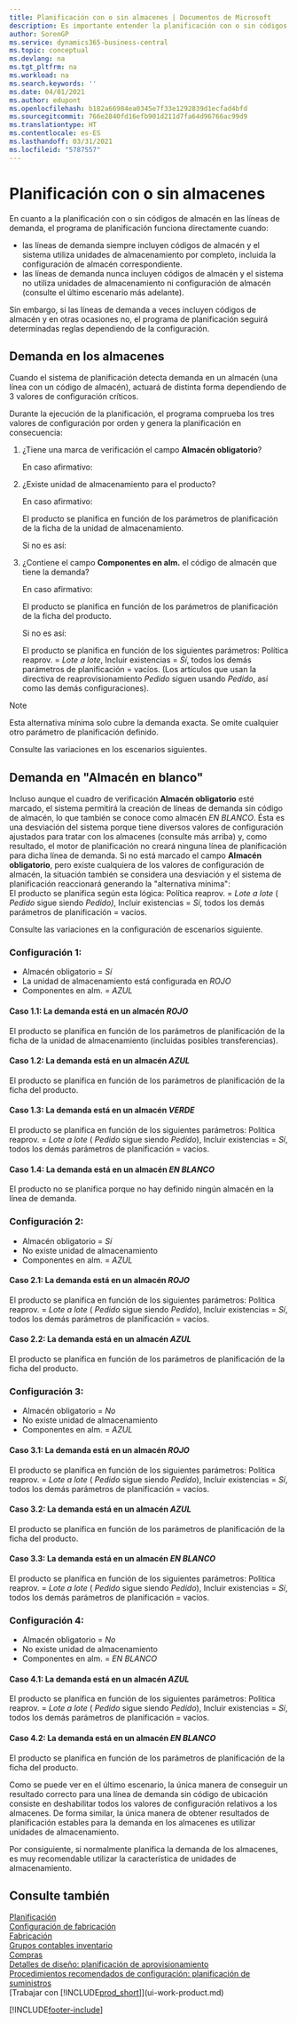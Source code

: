 ```yaml
---
title: Planificación con o sin almacenes | Documentos de Microsoft
description: Es importante entender la planificación con o sin códigos de almacén en líneas de demanda.
author: SorenGP
ms.service: dynamics365-business-central
ms.topic: conceptual
ms.devlang: na
ms.tgt_pltfrm: na
ms.workload: na
ms.search.keywords: ''
ms.date: 04/01/2021
ms.author: edupont
ms.openlocfilehash: b182a66984ea0345e7f33e1292839d1ecfad4bfd
ms.sourcegitcommit: 766e2840fd16efb901d211d7fa64d96766ac99d9
ms.translationtype: HT
ms.contentlocale: es-ES
ms.lasthandoff: 03/31/2021
ms.locfileid: "5787557"
---
```

# <a name="planning-with-or-without-locations"></a>Planificación con o sin almacenes
En cuanto a la planificación con o sin códigos de almacén en las líneas de demanda, el programa de planificación funciona directamente cuando:  

-   las líneas de demanda siempre incluyen códigos de almacén y el sistema utiliza unidades de almacenamiento por completo, incluida la configuración de almacén correspondiente.  
-   las líneas de demanda nunca incluyen códigos de almacén y el sistema no utiliza unidades de almacenamiento ni configuración de almacén (consulte el último escenario más adelante).  

Sin embargo, si las líneas de demanda a veces incluyen códigos de almacén y en otras ocasiones no, el programa de planificación seguirá determinadas reglas dependiendo de la configuración.  

## <a name="demand-at-location"></a>Demanda en los almacenes  
Cuando el sistema de planificación detecta demanda en un almacén (una línea con un código de almacén), actuará de distinta forma dependiendo de 3 valores de configuración críticos.  

Durante la ejecución de la planificación, el programa comprueba los tres valores de configuración por orden y genera la planificación en consecuencia:  

1.  ¿Tiene una marca de verificación el campo **Almacén obligatorio**?  

    En caso afirmativo:  

2.  ¿Existe unidad de almacenamiento para el producto?  

    En caso afirmativo:  

    El producto se planifica en función de los parámetros de planificación de la ficha de la unidad de almacenamiento.  

    Si no es así:  

3.  ¿Contiene el campo **Componentes en alm.** el código de almacén que tiene la demanda?  

    En caso afirmativo:  

    El producto se planifica en función de los parámetros de planificación de la ficha del producto.  

    Si no es así:  

    El producto se planifica en función de los siguientes parámetros: Política reaprov. = *Lote a lote*, Incluir existencias = *Sí*, todos los demás parámetros de planificación = vacíos. (Los artículos que usan la directiva de reaprovisionamiento *Pedido* siguen usando *Pedido*, así como las demás configuraciones).  

> [!NOTE]  
>  Esta alternativa mínima solo cubre la demanda exacta. Se omite cualquier otro parámetro de planificación definido.  

Consulte las variaciones en los escenarios siguientes.  

## <a name="demand-at-blank-location"></a>Demanda en "Almacén en blanco"  
Incluso aunque el cuadro de verificación **Almacén obligatorio** esté marcado, el sistema permitirá la creación de líneas de demanda sin código de almacén, lo que también se conoce como almacén *EN BLANCO*. Ésta es una desviación del sistema porque tiene diversos valores de configuración ajustados para tratar con los almacenes (consulte más arriba) y, como resultado, el motor de planificación no creará ninguna línea de planificación para dicha línea de demanda. Si no está marcado el campo **Almacén obligatorio**, pero existe cualquiera de los valores de configuración de almacén, la situación también se considera una desviación y el sistema de planificación reaccionará generando la "alternativa mínima":   
El producto se planifica según esta lógica: Política reaprov. =  *Lote a lote* ( *Pedido* sigue siendo *Pedido)*, Incluir existencias =  *Sí*, todos los demás parámetros de planificación = vacíos.  

Consulte las variaciones en la configuración de escenarios siguiente.  

### <a name="setup-1"></a>Configuración 1:  

-   Almacén obligatorio = *Sí*  
-   La unidad de almacenamiento está configurada en  *ROJO*  
-   Componentes en alm. =  *AZUL*  

#### <a name="case-11-demand-is-at--red-location"></a>Caso 1.1: La demanda está en un almacén  *ROJO*  

El producto se planifica en función de los parámetros de planificación de la ficha de la unidad de almacenamiento (incluidas posibles transferencias).  

#### <a name="case-12-demand-is-at--blue-location"></a>Caso 1.2: La demanda está en un almacén *AZUL*  

El producto se planifica en función de los parámetros de planificación de la ficha del producto.  

#### <a name="case-13-demand-is-at--green-location"></a>Caso 1.3: La demanda está en un almacén  *VERDE*  

El producto se planifica en función de los siguientes parámetros: Política reaprov. =  *Lote a lote* ( *Pedido* sigue siendo  *Pedido*), Incluir existencias =  *Sí*, todos los demás parámetros de planificación = vacíos.  

#### <a name="case-14-demand-is-at--blank-location"></a>Caso 1.4: La demanda está en un almacén  *EN BLANCO*  

El producto no se planifica porque no hay definido ningún almacén en la línea de demanda.  

### <a name="setup-2"></a>Configuración 2:  

-   Almacén obligatorio = *Sí*  
-   No existe unidad de almacenamiento  
-   Componentes en alm. =  *AZUL*  

#### <a name="case-21-demand-is-at--red-location"></a>Caso 2.1: La demanda está en un almacén  *ROJO*  

El producto se planifica en función de los siguientes parámetros: Política reaprov. =  *Lote a lote* ( *Pedido* sigue siendo  *Pedido*), Incluir existencias =  *Sí*, todos los demás parámetros de planificación = vacíos.  

#### <a name="case-22-demand-is-at--blue-location"></a>Caso 2.2: La demanda está en un almacén *AZUL*  

El producto se planifica en función de los parámetros de planificación de la ficha del producto.  

### <a name="setup-3"></a>Configuración 3:  

-   Almacén obligatorio = *No*  
-   No existe unidad de almacenamiento  
-   Componentes en alm. =  *AZUL*  

#### <a name="case-31-demand-is-at--red-location"></a>Caso 3.1: La demanda está en un almacén  *ROJO*  

El producto se planifica en función de los siguientes parámetros: Política reaprov. =  *Lote a lote* ( *Pedido* sigue siendo  *Pedido*), Incluir existencias =  *Sí*, todos los demás parámetros de planificación = vacíos.  

#### <a name="case-32-demand-is-at--blue-location"></a>Caso 3.2: La demanda está en un almacén *AZUL*  

El producto se planifica en función de los parámetros de planificación de la ficha del producto.  

#### <a name="case-33-demand-is-at--blank-location"></a>Caso 3.3: La demanda está en un almacén  *EN BLANCO*  

El producto se planifica en función de los siguientes parámetros: Política reaprov. =  *Lote a lote* ( *Pedido* sigue siendo  *Pedido*), Incluir existencias =  *Sí*, todos los demás parámetros de planificación = vacíos.  

### <a name="setup-4"></a>Configuración 4:  

-   Almacén obligatorio = *No*  
-   No existe unidad de almacenamiento  
-   Componentes en alm. =  *EN BLANCO*  

#### <a name="case-41-demand-is-at--blue-location"></a>Caso 4.1: La demanda está en un almacén  *AZUL*  

El producto se planifica en función de los siguientes parámetros: Política reaprov. =  *Lote a lote* ( *Pedido* sigue siendo  *Pedido*), Incluir existencias =  *Sí*, todos los demás parámetros de planificación = vacíos.  

#### <a name="case-42-demand-is-at--blank-location"></a>Caso 4.2: La demanda está en un almacén  *EN BLANCO*  

El producto se planifica en función de los parámetros de planificación de la ficha del producto.  

Como se puede ver en el último escenario, la única manera de conseguir un resultado correcto para una línea de demanda sin código de ubicación consiste en deshabilitar todos los valores de configuración relativos a los almacenes. De forma similar, la única manera de obtener resultados de planificación estables para la demanda en los almacenes es utilizar unidades de almacenamiento.  

Por consiguiente, si normalmente planifica la demanda de los almacenes, es muy recomendable utilizar la característica de unidades de almacenamiento.  

## <a name="see-also"></a>Consulte también
[Planificación](production-planning.md)    
[Configuración de fabricación](production-configure-production-processes.md)  
[Fabricación](production-manage-manufacturing.md)    
[Grupos contables inventario](inventory-manage-inventory.md)  
[Compras](purchasing-manage-purchasing.md)  
[Detalles de diseño: planificación de aprovisionamiento](design-details-supply-planning.md)   
[Procedimientos recomendados de configuración: planificación de suministros](setup-best-practices-supply-planning.md)  
[Trabajar con [!INCLUDE[prod_short](includes/prod_short.md)]](ui-work-product.md)  


[!INCLUDE[footer-include](includes/footer-banner.md)]
